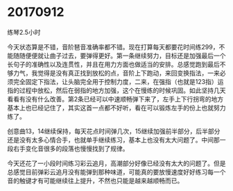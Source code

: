 # 20170912

练琴2.5小时

今天状态算是不错，音阶琶音准确率都不错。现在打算每天都要花时间练299，不能随随便便就让曲子过去，要弹得更好。第一条继续努力，目标还是加强最后一个长句子的准确性以及连贯性，并且在用力方面也做适当的安排。总感觉跑到最后不够力气，我觉得是没有真正找到放松的点，音阶上下跑动，来回变换指法，一来必须完全固定下指法，让头脑完全用于控制力度，二来，在强指（也就是123指）运指的过程中放松，然后在弱指的地方加强，这个在慢练的时候巩固。如此坚持几天看看有没有什么改善。第2条已经可以中速顺畅弹下来了，左手上下行拐弯的地方基本上也已经记住了，其实这首一点都不好听，看在可以锻炼左手的份上也就努力练了。

创意曲13，14继续保持，每天花点时间弹几次，15继续加强前半部分，后半部分还是没有太多心情合手，也就单手继续练习，基本上也没有太大问题了。中间那一段右手变化音很多的段落也慢慢找到了规律。

今天还花了一小段时间练习彩云追月，高潮部分好像已经没有太大的问题了。但是总感觉目前弹彩云追月没有能弹到那种味道，可能真的要放慢速度好好练习每一个音的触键才有可能继续往上提升，不然也只能是越来越顺畅而已。
